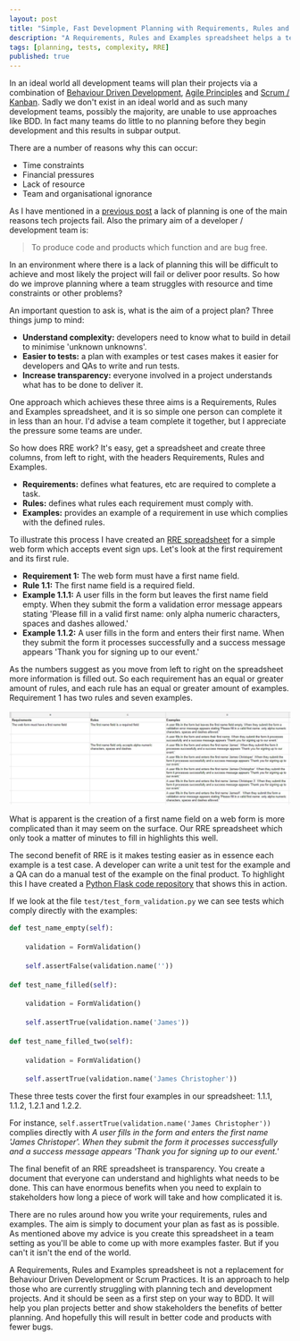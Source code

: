 ```yaml
---
layout: post
title: "Simple, Fast Development Planning with Requirements, Rules and Examples Spreadsheets"
description: "A Requirements, Rules and Examples spreadsheet helps a team understand complexity, write better tests and improves transparency."
tags: [planning, tests, complexity, RRE]
published: true
---
```

In an ideal world all development teams will plan their projects via a combination of [Behaviour Driven Development](https://www.youtube.com/watch?v=pGtyaBm-Xbk), [Agile Principles](https://www.youtube.com/watch?v=Z9QbYZh1YXY) and [Scrum / Kanban](https://www.youtube.com/watch?v=rIaz-l1Kf8w). Sadly we don't exist in an ideal world and as such many development teams, possibly the majority, are unable to use approaches like BDD. In fact many teams do little to no planning before they begin development and this results in subpar output.

There are a number of reasons why this can occur:

- Time constraints
- Financial pressures
- Lack of resource
- Team and organisational ignorance

As I have mentioned in a [previous post](https://rbrt.wllr.info/2018/08/01/why-tech-projects-fail.html) a lack of planning is one of the main reasons tech projects fail. Also the primary aim of a developer / development team is:

> To produce code and products which function and are bug free.

In an environment where there is a lack of planning this will be difficult to achieve and most likely the project will fail or deliver poor results. So how do we improve planning where a team struggles with resource and time constraints or other problems?

An important question to ask is, what is the aim of a project plan? Three things jump to mind:

- **Understand complexity:** developers need to know what to build in detail to minimise 'unknown unknowns'.
- **Easier to tests:** a plan with examples or test cases makes it easier for developers and QAs to write and run tests.
- **Increase transparency:** everyone involved in a project understands what has to be done to deliver it.

One approach which achieves these three aims is a Requirements, Rules and Examples spreadsheet, and it is so simple one person can complete it in less than an hour. I'd advise a team complete it together, but I appreciate the pressure some teams are under.

So how does RRE work? It's easy, get a spreadsheet and create three columns, from left to right, with the headers Requirements, Rules and Examples.

- **Requirements:** defines what features, etc are required to complete a task.
- **Rules:** defines what rules each requirement must comply with.
- **Examples:** provides an example of a requirement in use which complies with the defined rules.

To illustrate this process I have created an [RRE spreadsheet](https://docs.google.com/spreadsheets/d/1g75Ts7-_tXYqqoRgZfM1tkw2Fm5muwHMe5viX0HFzSU/edit?usp=sharing) for a simple web form which accepts event sign ups. Let's look at the first requirement and its first rule.

- **Requirement 1:** The web form must have a first name field.
- **Rule 1.1:** The first name field is a required field.
- **Example 1.1.1:** A user fills in the form but leaves the first name field empty. When they submit the form a validation error message appears stating 'Please fill in a valid first name: only alpha numeric characters, spaces and dashes allowed.'
- **Example 1.1.2:** A user fills in the form and enters their first name. When they submit the form it processes successfully and a success message appears 'Thank you for signing up to our event.'

As the numbers suggest as you move from left to right on the spreadsheet more information is filled out. So each requirement has an equal or greater amount of rules, and each rule has an equal or greater amount of examples. Requirement 1 has two rules and seven examples.

<img src="/assets/img/rre.JPG" />

What is apparent is the creation of a first name field on a web form is more complicated than it may seem on the surface. Our RRE spreadsheet which only took a matter of minutes to fill in highlights this well.   

The second benefit of RRE is it makes testing easier as in essence each example is a test case. A developer can write a unit test for the example and a QA can do a manual test of the example on the final product. To highlight this I have created a [Python Flask code repository](https://github.com/RobDWaller/requirements-rules-examples) that shows this in action.

If we look at the file `test/test_form_validation.py` we can see tests which comply directly with the examples:

```python
def test_name_empty(self):

    validation = FormValidation()

    self.assertFalse(validation.name(''))

def test_name_filled(self):

    validation = FormValidation()

    self.assertTrue(validation.name('James'))

def test_name_filled_two(self):

    validation = FormValidation()

    self.assertTrue(validation.name('James Christopher'))
```

These three tests cover the first four examples in our spreadsheet: 1.1.1, 1.1.2, 1.2.1 and 1.2.2.

For instance, `self.assertTrue(validation.name('James Christopher'))` complies directly with *A user fills in the form and enters the first name 'James Christoper'. When they submit the form it processes successfully and a success message appears 'Thank you for signing up to our event.'*

The final benefit of an RRE spreadsheet is transparency. You create a document that everyone can understand and highlights what needs to be done. This can have enormous benefits when you need to explain to stakeholders how long a piece of work will take and how complicated it is.

There are no rules around how you write your requirements, rules and examples. The aim is simply to document your plan as fast as is possible. As mentioned above my advice is you create this spreadsheet in a team setting as you'll be able to come up with more examples faster. But if you can't it isn't the end of the world.

A Requirements, Rules and Examples spreadsheet is not a replacement for Behaviour Driven Development or Scrum Practices. It is an approach to help those who are currently struggling with planning tech and development projects. And it should be seen as a first step on your way to BDD. It will help you plan projects better and show stakeholders the benefits of better planning. And hopefully this will result in better code and products with fewer bugs.
